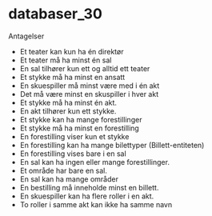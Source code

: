 # databaser_30

Antagelser
- Et teater kan kun ha én direktør
- Et teater må ha minst én sal
- En sal tilhører kun ett og alltid ett teater
- Et stykke må ha minst en ansatt
- En skuespiller må minst være med i én akt
- Det må være minst en skuspiller i hver akt
- Et stykke må ha minst én akt.
- En akt tilhører kun ett stykke.
- Et stykke kan ha mange forestillinger
- Et stykke må ha minst en forestilling
- En forestilling viser kun et stykke
- En forestilling kan ha mange bilettyper (Billett-entiteten)
- En forestilling vises bare i en sal
- En sal kan ha ingen eller mange forestillinger. 
- Et område har bare en sal. 
- En sal kan ha mange områder
- En bestilling må inneholde minst en billett.
- En skuespiller kan ha flere roller i en akt.
- To roller i samme akt kan ikke ha samme navn